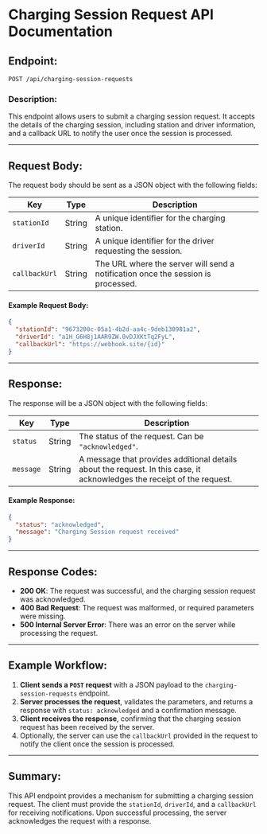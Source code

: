 
# Charging Session Request API Documentation

## Endpoint:
`POST /api/charging-session-requests`

### Description:
This endpoint allows users to submit a charging session request. It accepts the details of the charging session, including station and driver information, and a callback URL to notify the user once the session is processed.


---

## Request Body:

The request body should be sent as a JSON object with the following fields:

| Key            | Type    | Description                                                                 |
| -------------- | ------- | --------------------------------------------------------------------------- |
| `stationId`    | String  | A unique identifier for the charging station.                              |
| `driverId`     | String  | A unique identifier for the driver requesting the session.                |
| `callbackUrl`  | String  | The URL where the server will send a notification once the session is processed. |

#### Example Request Body:
```json
{
  "stationId": "9673200c-05a1-4b2d-aa4c-9deb130981a2",
  "driverId": "a1H_G6H8j1AAR9ZW.0vDJXKtTq2FyL",
  "callbackUrl": "https://webhook.site/{id}"
}
```

---

## Response:

The response will be a JSON object with the following fields:

| Key       | Type    | Description                                |
| --------- | ------- | ------------------------------------------ |
| `status`  | String  | The status of the request. Can be `"acknowledged"`. |
| `message` | String  | A message that provides additional details about the request. In this case, it acknowledges the receipt of the request. |

#### Example Response:
```json
{
  "status": "acknowledged",
  "message": "Charging Session request received"
}
```

---

## Response Codes:

- **200 OK**: The request was successful, and the charging session request was acknowledged.
- **400 Bad Request**: The request was malformed, or required parameters were missing.
- **500 Internal Server Error**: There was an error on the server while processing the request.

---

## Example Workflow:

1. **Client sends a `POST` request** with a JSON payload to the `charging-session-requests` endpoint.
2. **Server processes the request**, validates the parameters, and returns a response with `status: acknowledged` and a confirmation message.
3. **Client receives the response**, confirming that the charging session request has been received by the server.
4. Optionally, the server can use the `callbackUrl` provided in the request to notify the client once the session is processed.

---

## Summary:

This API endpoint provides a mechanism for submitting a charging session request. The client must provide the `stationId`, `driverId`, and a `callbackUrl` for receiving notifications. Upon successful processing, the server acknowledges the request with a response.
